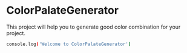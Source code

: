 # ColorPalateGenerator
This project will help you to generate good color combination for your project.

```sh
console.log('Welcome to ColorPalateGenerator')
```
